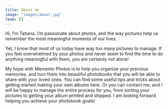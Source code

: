 ```yaml
---
title: About me
image: "images/about.jpg"
team: []
---
```


Hi, I’m Tatiana. I’m passionate about photos, and the way pictures help us remember
the most meaningful moments of our lives.

Yet, I know that most of us today have way too many pictures to manage. If you feel
overwhelmed by your photos and never seem to find the time to do anything meaningful
with them, you are certainly not alone!

My hope with Memento Photos is to help you organize your precious memories, and turn
them into beautiful photobooks that you will be able to share with your loved ones.
You can find some useful tips and tricks about getting started making your own albums
here. Or you can contact me, and I will be happy to manage the entire process for you,
from sorting your pictures to getting your album printed and shipped. I am looking
forward helping you achieve your photobook goals!
